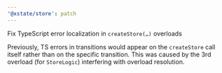 ```yaml
---
'@xstate/store': patch
---
```


Fix TypeScript error localization in `createStore(…)` overloads

Previously, TS errors in transitions would appear on the `createStore` call itself rather than on the specific transition. This was caused by the 3rd overload (for `StoreLogic`) interfering with overload resolution.
